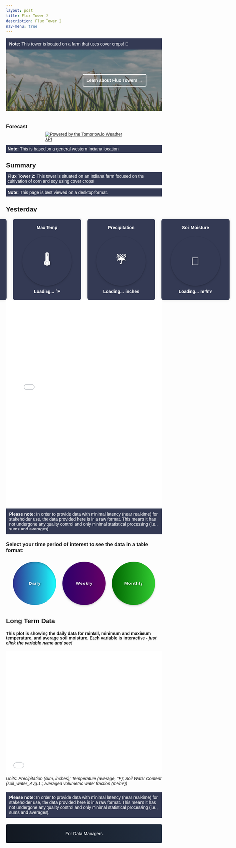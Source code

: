 ```yaml
---
layout: post
title: Flux Tower 2
description: Flux Tower 2
nav-menu: true 
---
```


<style>
/* General resets for buttons and icons */
button, a, iframe {
    border: none;
    outline: none;
    box-shadow: none;
}

/* Styling for the Toggle Technical Data button */
.collapsible {
    background-image: linear-gradient(to right, #121821, #222e40);
    cursor: pointer;
    padding: 10px 15px;
    border-radius: 4px;
    text-align: center;
    text-transform: none;
    display: block;
    margin: auto;
    margin-bottom: 20px;  
    width: 100%;
    line-height: 40px;
    color: white;
}

/* Styles for container */
.container {
    visibility: hidden;
    height: 0;
    overflow: hidden;  
}

.centered-text {
    text-align: center;
}

/* Styling for the View in full View button */
.full-view-button {
    display: block;
    margin: 20px auto; 
    background-image: linear-gradient(to right, #121821, #222e40);
    color: white;
    cursor: pointer;
    padding: 10px 15px;
    border-radius: 4px;
    text-align: center;
    font-size: 1em; 
    text-decoration: none; 
    font-weight: bold; 
}

.collapsible.selected {
    filter: brightness(60%); /* darken the color */
}

/* Styling for the icons */
.icon {
    box-shadow: 0px 4px 6px rgba(0, 0, 0, 0.1), 0px 1px 3px rgba(0, 0, 0, 0.2); /* outer and inner shadows */
    text-shadow: 2px 2px 4px rgba(0, 0, 0, 0.4); /* horizontal offset, vertical offset, blur radius, color */
    position: relative;
    color: white;
    text-transform: none;
    padding: 10px;
    width: 140px;
    height: 140px;
    border-radius: 50%;
    overflow: hidden;
    white-space: nowrap;
    text-overflow: ellipsis;
    text-align: center;
    display: flex;
    align-items: center;
    justify-content: center;
    margin: 10px;
    background-size: 100%;
    letter-spacing: 1px;
    font-size: 1em;
    font-weight: bold;
    background-color: transparent;
    transition: filter 0.2s;
}

/* Styling for the icons */
/* Daily */
.icon-daily { 
    background: linear-gradient(to right, #2E3192, #1BFFFF);
    box-shadow: inset 0px 4px 6px rgba(0, 0, 0, 0.1), inset 0px 1px 3px rgba(0, 0, 0, 0.2); /* inner shadows for selected */
}
.icon-daily.selected { 
    background: linear-gradient(to right, #1C1D59, #118B8B);
    box-shadow: inset 0px 4px 6px rgba(0, 0, 0, 0.1), inset 0px 1px 3px rgba(0, 0, 0, 0.2); /* inner shadows for selected */
}

/* Weekly */
.icon-weekly { 
    background: linear-gradient(to right, #2d006b, #660066);
}
.icon-weekly.selected { 
    background: linear-gradient(to right, #1C003E, #4C004D);
}

/* Monthly */
.icon-monthly { 
    background: linear-gradient(to right, #006600, #32CD32); /* Adjusted colors for better readability */
}
.icon-monthly.selected { 
    background: linear-gradient(to right, #004400, #228B22); /* Adjusted colors for better readability */
}

.icon-container {
    display: flex;
    justify-content: center;
    margin-bottom: 20px;
}

/* Space after the note */
iframe + i {
    display: block; /* ensure the element takes up its full width */
    margin-bottom: 20px; /* space below the note */
}

/* Ensuring text size consistency */
.icon, .collapsible {
    font-size: 1em;
}

.table-container {
    display: none;
}

.grid-container, .toggle-icons, .content {
    margin-bottom: 40px;
}

/* for static plot */
.plot-container {
    visibility: visible;  // makes it visible
    height: auto;        // adjusts the height to its content
}

/* Banner styles */
/* Make the image darker by adding this overlay */
.grid-item:before {
    height: 200px;
    width: 100%;
    content: "";
    position: absolute;
    top: 0;
    left: 0;
    right: 0;
    bottom: 0;
    background-color: rgba(18, 24, 33, 0.4); /* Your specific dark blue with 70% opacity */
    z-index: 1;
}

/* Modify your existing text-overlay */
.text-overlay {
    transition: all 0.3s ease; /* Add transition for smooth changes */
    color: rgba(255, 255, 255, 0.7); /* Making text a bit transparent */
    transition: color 0.3s ease, border 0.3s ease; /* Added transition for border */
    position: absolute;
    top: 50%;
    right: 10%;
    transform: translateY(-50%);
    color: white;
    background-color: rgba(0, 0, 0, 0); /* Make it transparent */
    border: 2px solid white; /* White border */
    padding: 10px;
    border-radius: 4px;
    font-weight: bold; /* Make text bold */
    z-index: 2; /* Sit on top of the image and the dark overlay */
}

.text-overlay:hover {
    border: 2px solid lightblue; /* Add light blue border */
    color: white; /* Keep the text color white */
    background-color: rgba(0, 0, 0, 0.1); /* Slight background change to indicate hover */
}

/* Update grid-item to position the image and text overlay */
.grid-item {
    height: 200px;
    width: 100%;
    position: relative;
    margin: 0;
    padding: 0;
    border: none;
}

/* Style the image */
.grid-item img {
    object-fit: cover;  /* Adjust to make the image cover the entire div */
    width: 100%;  
    height: 100%;  /* Make it span full height */
    margin: 0;
    padding: 0;
}

/* Adjust the margin of the summary heading */
.summary-heading {
    margin-bottom: 10px; /* Adjust this value as needed to reduce/increase space */
}

.summary-box {
    background-color: #343A54;
    padding: 5px;
    color: white;
    margin-top: 10px; /* Adjust this value as needed to reduce/increase space */
}

/* Weather tiles */
body {
    font-family: Arial, sans-serif;
    margin: 0;
    padding: 20px;
}

.tile-container {
    display: flex;
    justify-content: center;
    gap: 20px;
    margin-top: 20px;
}

.tile {
    background-color: #343A54;
    border-radius: 8px;
    padding: 20px;
    box-shadow: 0 0 10px rgba(0, 0, 0, 0.1);
    text-align: center;
    color: white;
    display: flex;
    flex-direction: column;
    align-items: center;
    width: 200px;
}

.tile .icon {
    font-size: 35px;
    margin-bottom: 10px;
    cursor: default; /* Make sure these icons are not clickable */
}

.tile .title {
    font-weight: bold;
    margin-bottom: 10px;
    font-size: 1em;
}

.tile .value {
    font-size: 1em;
    font-weight: bold;
    display: flex;
    align-items: center;
    justify-content: center;
    gap: 5px;
}

</style>

<div style="background-color: #343A54; padding: 10px; color: white;"> <!-- Updated background color -->
    <strong>Note:</strong> This tower is located on a farm that uses cover crops! 🍃
</div>

<!-- Add the banner grid-container here -->
<div class="grid-container">
  <div class="grid-item">
    <a href="https://kesondrakey.github.io/FluxTowers">
      <img src="images/corn.jpeg" alt="clouds">
      <div class="text-overlay">Learn about Flux Towers &#8594;</div> <!-- Added arrow here -->
    </a>
  </div>
</div>

<h3>Forecast</h3>
<div class="tomorrow"
     data-location-id="125460"
     data-language="EN"
     data-unit-system="IMPERIAL"
     data-skin="dark"
     data-widget-type="upcoming"
     style="padding-bottom:22px;position:relative;">
    <a href="https://www.tomorrow.io/weather-api/"
       rel="nofollow noopener noreferrer"
       target="_blank"
       style="position: absolute; bottom: 0; transform: translateX(-50%); left: 50%;">
        <img alt="Powered by the Tomorrow.io Weather API"
             src="https://weather-website-client.tomorrow.io/img/powered-by.svg"
             width="250" height="18"/>
    </a>
</div>

<div class="summary-box">
    <strong>Note:</strong> This is based on a general western Indiana location 
</div>
<i></i>

<!-- Your existing HTML content starts here -->
<h2 class="summary-heading">Summary</h2>
<div class="summary-box">
    <strong>Flux Tower 2:</strong> This tower is situated on an Indiana farm focused on the cultivation of corn and soy using cover crops!
</div>
<div class="summary-box">
    <strong>Note:</strong> This page is best viewed on a desktop format.
</div>
<i></i>

<!-- Yesterday's Date Header -->
<h2 class="summary-heading" id="yesterday-date">Yesterday</h2>

<!-- Tiles for yesterday's information -->
<div class="tile-container">
    <div class="tile">
        <div class="title">Min Temp</div>
        <div class="icon">🌡️</div>
        <div class="value"><span id="min-temp">Loading...</span> <span class="unit">°F</span></div>
    </div>
    <div class="tile">
        <div class="title">Max Temp</div>
        <div class="icon">🌡️</div>
        <div class="value"><span id="max-temp">Loading...</span> <span class="unit">°F</span></div>
    </div>
    <div class="tile">
        <div class="title">Precipitation</div>
        <div class="icon">☔</div>
        <div class="value"><span id="total-precipitation">Loading...</span> <span class="unit">inches</span></div>
    </div>
    <div class="tile">
        <div class="title">Soil Moisture</div>
        <div class="icon">🌱</div>
        <div class="value"><span id="avg-soil-moisture">Loading...</span> <span class="unit">m³/m³</span></div>
    </div>
</div>
<!-- End tiles for yesterday's information -->
<i></i>

<iframe width="100%" height="670" frameborder="0" scrolling="no" src="files/Calendar2.html"></iframe>
<div style="background-color: #343A54; padding: 10px; color: white;">
    <strong>Please note:</strong> In order to provide data with minimal latency (near real-time) for stakeholder use, the data provided here is in a raw format. This means it has not undergone any quality control and only minimal statistical processing (i.e., sums and averages).
</div>
<div style="margin-bottom:20px;"></div>

<!-- Table Section -->
<h3>Select your time period of interest to see the data in a table format:</h3>
<!-- Icons/buttons -->
<div class="icon-container">
    <button class="icon icon-daily" onclick="showTable('daily')">Daily</button>
    <button class="icon icon-weekly" onclick="showTable('weekly')">Weekly</button>
    <button class="icon icon-monthly" onclick="showTable('monthly')">Monthly</button>
</div>

<!-- Tables -->
<div id="daily-table" class="table-container" style="display: none;"> <!-- Set initial state to 'none' -->
    <b>Daily Data Table:</b>
    <iframe width="100%" height="400" frameborder="0" scrolling="no" src="longterm_plots/datatable_daily_fluxtower2.html"></iframe>
    <i>Units: Precipitation (sum, inches); Temperature (average, °F); Soil Water Content (soil_water_Avg.1.; averaged volumetric water fraction (m³/m³))</i>
    <div style="background-color: #343A54; padding: 10px; color: white;">
      <strong>Please note:</strong> In order to provide data with minimal latency (near real-time) for stakeholder use, the data provided here is in a raw format. This means it has not undergone any quality control and only minimal statistical processing (i.e., sums and averages).
    </div>
</div>

<div id="weekly-table" class="table-container" style="display: none;"> <!-- Set initial state to 'none' -->
    <b>Weekly Data Table:</b>
    <iframe width="100%" height="400" frameborder="0" scrolling="no" src="longterm_plots/datatable_weekly_fluxtower2.html"></iframe>
    <i>Units: Precipitation (sum, inches); Temperature (average, °F); Soil Water Content (soil_water_Avg.1.; averaged volumetric water fraction (m³/m³))</i>
    <div style="background-color: #343A54; padding: 10px; color: white;">
      <strong>Please note:</strong> In order to provide data with minimal latency (near real-time) for stakeholder use, the data provided here is in a raw format. This means it has not undergone any quality control and only minimal statistical processing (i.e., sums and averages).
    </div>
    <div style="margin-bottom:20px;"></div>
</div>
<div id="monthly-table" class="table-container" style="display: none;"> <!-- Set initial state to 'none' -->
    <b>Monthly Data Table:</b>
    <iframe width="100%" height="400" frameborder="0" scrolling="no" src="longterm_plots/datatable_monthly_fluxtower2.html"></iframe>
    <i>Units: Precipitation (sum, inches); Temperature (average, °F); Soil Water Content (soil_water_Avg.1.; averaged volumetric water fraction (m³/m³))</i>
    <div style="background-color: #343A54; padding: 10px; color: white;">
      <strong>Please note:</strong> In order to provide data with minimal latency (near real-time) for stakeholder use, the data provided here is in a raw format. This means it has not undergone any quality control and only minimal statistical processing (i.e., sums and averages).
    </div>
    <div style="margin-bottom:20px;"></div>
</div>

<!-- Daily Plot - Simple Variables -->
<h2>Long Term Data</h2>
<h4>This plot is showing the daily data for rainfall, minimum and maximum temperature, and average soil moisture. Each variable is interactive - <i>just click the variable name and see!</i></h4>
<div class="plot-container">
  <div class="html-object">
    <!-- Here's where you add the iframe to embed the Plotly graph -->
    <iframe width="100%" height="400" frameborder="0" scrolling="no" src="longterm_plots/longterm_daily_plotly_fluxtower2.html"></iframe>
    <i>Units: Precipitation (sum, inches); Temperature (average, °F); Soil Water Content (soil_water_Avg.1.; averaged volumetric water fraction (m³/m³))</i>
    <div style="background-color: #343A54; padding: 10px; color: white;">
      <strong>Please note:</strong> In order to provide data with minimal latency (near real-time) for stakeholder use, the data provided here is in a raw format. This means it has not undergone any quality control and only minimal statistical processing (i.e., sums and averages).
    </div>
    <div style="margin-bottom:20px;"></div>
  </div>
</div>

<!-- Technical Data Section -->
<!-- More Technical Data -->
<div class="collapsible-container">
    <button class="collapsible">For Data Managers</button>
    <div class="container">
        <h5>Flux towers take a lot of different kinds of data. Just click your variable of interest to see the pattern across the entire period of data collection!</h5>
        <div class="html-object">
            <iframe width="100%" height="800" frameborder="0" scrolling="no" src="longterm_plots/longterm_plotly_fluxtower2.html"></iframe>
            <div style="background-color: #343A54; padding: 10px; color: white;">
                <strong>Please note:</strong> In order to provide data near real-time, the data provided here is in a raw format and has not undergone any quality control.
            </div>
            <!-- View in full View Button -->
            <a href="https://kesondrakey.github.io/longterm_plots/longterm_plotly_fluxtower2.html" class="full-view-button">Click for full view</a>
        </div>
    </div>
</div>

<script>
function showTable(tableType) {
    const tables = document.querySelectorAll('.table-container');
    const selectedTable = document.getElementById(tableType + '-table');
    const icons = document.querySelectorAll('.icon');
    let isAlreadyVisible = (selectedTable.style.display === 'block');

    // Hide all tables first
    tables.forEach(table => {
        table.style.display = 'none';
    });

    // Remove selected class from all icons
    icons.forEach(icon => {
        icon.classList.remove('selected');
    });

    // If the selected table was not already visible, show it
    if (!isAlreadyVisible) {
        selectedTable.style.display = 'block';
        // Add the selected class to the clicked icon only if the table was not already visible
        document.querySelector('.icon-' + tableType).classList.add('selected');
    }
}

// Collapsible Functionality
var coll = document.getElementsByClassName("collapsible");
for (let i = 0; i < coll.length; i++) {
    coll[i].addEventListener("click", function() {
        this.classList.toggle("active");
        
        // Adjust this part to target the .container inside the .collapsible-container
        var content = this.parentNode.querySelector(".container");

        if (content.style.visibility === "visible" || content.style.visibility === "") {
            content.style.visibility = "hidden";
            content.style.height = "0";  // this will collapse the space taken by the hidden content
        } else {
            content.style.visibility = "visible";
            content.style.height = "auto";  // revert to its original height
        }
    });
}

// for weather
(function(d, s, id) {
    if (d.getElementById(id)) {
        if (window.__TOMORROW__) {
            window.__TOMORROW__.renderWidget();
        }
        return;
    }
    const fjs = d.getElementsByTagName(s)[0];
    const js = d.createElement(s);
    js.id = id;
    js.src = "https://www.tomorrow.io/v1/widget/sdk/sdk.bundle.min.js";
    fjs.parentNode.insertBefore(js, fjs);
})(document, 'script', 'tomorrow-sdk');

// for tiles at top of page
document.addEventListener("DOMContentLoaded", function() {
    // Fetch the HTML content (assuming the HTML file is accessible via a URL)
    fetch('longterm_plots/datatable_daily_fluxtower2.html')
        .then(response => response.text())
        .then(htmlContent => {
            // Parse the HTML content
            const parser = new DOMParser();
            const doc = parser.parseFromString(htmlContent, 'text/html');
            
            // Find the script tag that contains the JSON data
            const scriptTag = doc.querySelector('script[type="application/json"][data-for]');
            
            if (scriptTag) {
                // Load the JSON data
                const dataJson = JSON.parse(scriptTag.textContent);
                
                // Extract the data from the JSON
                const data = dataJson.x.data;
                
                // Get the dates and convert them to Date objects
                const dates = data[0].map(dateStr => new Date(dateStr));
                
                // Find the index for yesterday's date
                const yesterday = new Date();
                yesterday.setDate(yesterday.getDate() - 1);
                const options = { year: 'numeric', month: 'long', day: 'numeric' };
                const yesterdayStr = yesterday.toISOString().split('T')[0];
                const formattedDate = yesterday.toLocaleDateString('en-US', options);
                
                const index = data[0].indexOf(yesterdayStr);
                if (index !== -1) {
                    // Extract data for yesterday
                    const minTemp = data[1][index];
                    const maxTemp = data[2][index];
                    const totalPrecipitation = data[3][index];
                    const avgSoilMoisture = data[4][index];
                    
                    // Update the HTML elements with the data
                    document.getElementById('min-temp').textContent = minTemp;
                    document.getElementById('max-temp').textContent = maxTemp;
                    document.getElementById('total-precipitation').textContent = totalPrecipitation;
                    document.getElementById('avg-soil-moisture').textContent = avgSoilMoisture;
                    document.getElementById('yesterday-date').textContent = "Yesterday: " + formattedDate;
                } else {
                    document.getElementById('min-temp').textContent = 'No data';
                    document.getElementById('max-temp').textContent = 'No data';
                    document.getElementById('total-precipitation').textContent = 'No data';
                    document.getElementById('avg-soil-moisture').textContent = 'No data';
                    document.getElementById('yesterday-date').textContent = "Yesterday: " + formattedDate + " (No data)";
                }
            } else {
                console.error('Script tag with JSON data not found.');
                document.getElementById('yesterday-date').textContent = "Yesterday: " + formattedDate + " (No data)";
            }
        })
        .catch(error => {
            console.error('Error fetching the HTML:', error);
            document.getElementById('yesterday-date').textContent = "Yesterday: " + formattedDate + " (Error loading data)";
        });
});
</script>
